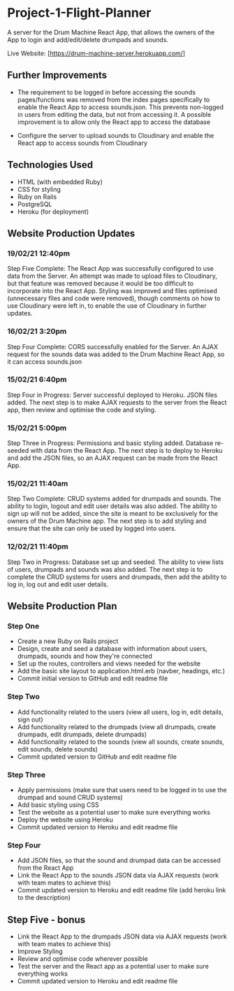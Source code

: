 # Project-1-Flight-Planner

A server for the Drum Machine React App, that allows the owners of the App to login and add/edit/delete drumpads and sounds.

Live Website: [https://drum-machine-server.herokuapp.com/]

## Further Improvements

* The requirement to be logged in before accessing the sounds pages/functions was removed from the index pages specifically to enable the React App to access sounds.json. This prevents non-logged in users from editing the data, but not from accessing it. A possible improvement is to allow only the React app to access the database

* Configure the server to upload sounds to Cloudinary and enable the React app to access sounds from Cloudinary

## Technologies Used
* HTML (with embedded Ruby)
* CSS for styling
* Ruby on Rails
* PostgreSQL
* Heroku (for deployment)

## Website Production Updates

### 19/02/21 12:40pm

Step Five Complete: The React App was successfully configured to use data from the Server. An attempt was made to upload files to Cloudinary, but that feature was removed because it would be too difficult to incorporate into the React App. Styling was improved and files optimised (unnecessary files and code were removed), though comments on how to use Cloudinary were left in, to enable the use of Cloudinary in further updates.

### 16/02/21 3:20pm
Step Four Complete: CORS successfully enabled for the Server. An AJAX request for the sounds data was added to the Drum Machine React App, so it can access sounds.json

### 15/02/21 6:40pm
Step Four in Progress: Server successful deployed to Heroku. JSON files added. The next step is to make AJAX requests to the server from the React app, then review and optimise the code and styling.

### 15/02/21 5:00pm
Step Three in Progress: Permissions and basic styling added. Database re-seeded with data from the React App. The next step is to deploy to Heroku and add the JSON files, so an AJAX request can be made from the React App.

### 15/02/21 11:40am
Step Two Complete: CRUD systems added for drumpads and sounds. The ability to login, logout and edit user details was also added. The ability to sign up will not be added, since the site is meant to be exclusively for the owners of the Drum Machine app. The next step is to add styling and ensure that the site can only be used by logged into users.

### 12/02/21 11:40pm
Step Two in Progress: Database set up and seeded. The ability to view lists of users, drumpads and sounds was also added. The next step is to complete the CRUD systems for users and drumpads, then add the ability to log in, log out and edit user details.

## Website Production Plan

### Step One
* Create a new Ruby on Rails project
* Design, create and seed a database with information about users, drumpads, sounds and how they're connected
* Set up the routes, controllers and views needed for the website
* Add the basic site layout to application.html.erb (navber, headings, etc.)
* Commit initial version to GitHub and edit readme file

### Step Two
* Add functionality related to the users (view all users, log in, edit details, sign out)
* Add functionality related to the drumpads (view all drumpads, create drumpads, edit drumpads, delete drumpads)
* Add functionality related to the sounds (view all sounds, create sounds, edit sounds, delete sounds)
* Commit updated version to GitHub and edit readme file

### Step Three
* Apply permissions (make sure that users need to be logged in to use the drumpad and sound CRUD systems)
* Add basic styling using CSS
* Test the website as a potential user to make sure everything works
* Deploy the website using Heroku
* Commit updated version to Heroku and edit readme file

### Step Four
* Add JSON files, so that the sound and drumpad data can be accessed from the React App
* Link the React App to the sounds JSON data via AJAX requests (work with team mates to achieve this)
* Commit updated version to Heroku and edit readme file (add heroku link to the description)

## Step Five - bonus
* Link the React App to the drumpads JSON data via AJAX requests (work with team mates to achieve this)
* Improve Styling
* Review and optimise code wherever possible
* Test the server and the React app as a potential user to make sure everything works
* Commit updated version to Heroku and edit readme file
